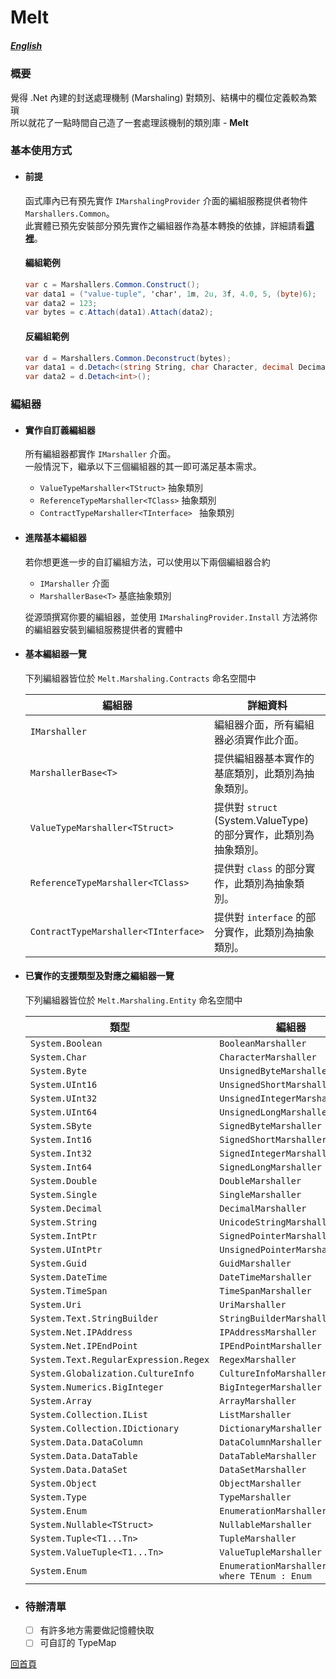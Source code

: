 # Melt
##### [English](./readme.en-us.md)

### 概要

覺得 .Net 內建的封送處理機制 (Marshaling) 對類別、結構中的欄位定義較為繁瑣  
所以就花了一點時間自己造了一套處理該機制的類別庫 - **Melt**  


### 基本使用方式
- #### 前提
  函式庫內已有預先實作 ```IMarshalingProvider``` 介面的編組服務提供者物件 ```Marshallers.Common```。  
  此實體已預先安裝部分預先實作之編組器作為基本轉換的依據，詳細請看[**這裡**](#已實作的支援類型及對應之編組器一覽)。  
  
  #### 編組範例
  ```csharp
  var c = Marshallers.Common.Construct();
  var data1 = ("value-tuple", 'char', 1m, 2u, 3f, 4.0, 5, (byte)6);
  var data2 = 123;
  var bytes = c.Attach(data1).Attach(data2);
  ```

  #### 反編組範例
  ```csharp
  var d = Marshallers.Common.Deconstruct(bytes);
  var data1 = d.Detach<(string String, char Character, decimal Decimal, uint UnsignedInteger, float Single, double Double, int Integer, byte Byte)>();
  var data2 = d.Detach<int>();
  ```


### 編組器
- #### 實作自訂義編組器
  所有編組器都實作 ```IMarshaller``` 介面。  
  一般情況下，繼承以下三個編組器的其一即可滿足基本需求。
  - ```ValueTypeMarshaller<TStruct>``` 抽象類別  
  - ```ReferenceTypeMarshaller<TClass>``` 抽象類別  
  - ```ContractTypeMarshaller<TInterface> ``` 抽象類別
 

- #### 進階基本編組器
  若你想更進一步的自訂編組方法，可以使用以下兩個編組器合約  
  - ```IMarshaller``` 介面
  - ```MarshallerBase<T>``` 基底抽象類別

  從源頭撰寫你要的編組器，並使用 ```IMarshalingProvider.Install``` 方法將你的編組器安裝到編組服務提供者的實體中
   
- #### 基本編組器一覽
  下列編組器皆位於 ```Melt.Marshaling.Contracts``` 命名空間中
   
    | 編組器 | 詳細資料
    | --- | --- |
    | ```IMarshaller``` | 編組器介面，所有編組器必須實作此介面。
    | ```MarshallerBase<T>``` | 提供編組器基本實作的基底類別，此類別為抽象類別。
    | ```ValueTypeMarshaller<TStruct>``` | 提供對 ```struct``` (System.ValueType) 的部分實作，此類別為抽象類別。
    | ```ReferenceTypeMarshaller<TClass>``` | 提供對 ```class``` 的部分實作，此類別為抽象類別。
    | ```ContractTypeMarshaller<TInterface>``` | 提供對 ```interface``` 的部分實作，此類別為抽象類別。

- #### 已實作的支援類型及對應之編組器一覽
  下列編組器皆位於 ```Melt.Marshaling.Entity``` 命名空間中
   
    | 類型 | 編組器 |
	| --- | --- | 
    | ```System.Boolean``` | ```BooleanMarshaller``` |
    | ```System.Char``` | ```CharacterMarshaller``` |
    | ```System.Byte``` | ```UnsignedByteMarshaller``` |
    | ```System.UInt16``` | ```UnsignedShortMarshaller``` |
    | ```System.UInt32``` | ```UnsignedIntegerMarshaller``` |
    | ```System.UInt64``` | ```UnsignedLongMarshaller``` |
    | ```System.SByte``` | ```SignedByteMarshaller``` |
    | ```System.Int16``` | ```SignedShortMarshaller``` |
    | ```System.Int32``` | ```SignedIntegerMarshaller``` |
    | ```System.Int64``` | ```SignedLongMarshaller``` |
    | ```System.Double``` | ```DoubleMarshaller``` |
    | ```System.Single``` | ```SingleMarshaller``` |
    | ```System.Decimal``` | ```DecimalMarshaller``` |
    | ```System.String``` | ```UnicodeStringMarshaller``` | 
    | ```System.IntPtr``` | ```SignedPointerMarshaller``` |
    | ```System.UIntPtr``` | ```UnsignedPointerMarshaller``` |
    | ```System.Guid``` | ```GuidMarshaller``` |
    | ```System.DateTime``` | ```DateTimeMarshaller``` |
    | ```System.TimeSpan``` | ```TimeSpanMarshaller``` |
    | ```System.Uri``` | ```UriMarshaller``` |
    | ```System.Text.StringBuilder``` | ```StringBuilderMarshaller``` |
    | ```System.Net.IPAddress``` | ```IPAddressMarshaller``` |
    | ```System.Net.IPEndPoint``` | ```IPEndPointMarshaller```|
    | ```System.Text.RegularExpression.Regex``` | ```RegexMarshaller``` |
    | ```System.Globalization.CultureInfo``` | ```CultureInfoMarshaller``` |
    | ```System.Numerics.BigInteger``` | ```BigIntegerMarshaller``` |
	| ```System.Array``` | ```ArrayMarshaller``` |
    | ```System.Collection.IList``` | ```ListMarshaller``` |
    | ```System.Collection.IDictionary``` | ```DictionaryMarshaller``` |
    | ```System.Data.DataColumn``` | ```DataColumnMarshaller``` | 
    | ```System.Data.DataTable``` | ```DataTableMarshaller``` | 
    | ```System.Data.DataSet``` | ```DataSetMarshaller``` |
    | ```System.Object``` | ```ObjectMarshaller``` |
    | ```System.Type``` | ```TypeMarshaller``` |
    | ```System.Enum``` | ```EnumerationMarshaller``` |
    | ```System.Nullable<TStruct>``` | ```NullableMarshaller``` |
    | ```System.Tuple<T1...Tn>``` | ```TupleMarshaller``` |
    | ```System.ValueTuple<T1...Tn>``` | ```ValueTupleMarshaller``` |
    | ```System.Enum``` | ```EnumerationMarshaller<TEnum> where TEnum : Enum``` | 

- ### 待辦清單
  - [ ] 有許多地方需要做記憶體快取
  - [ ] 可自訂的 TypeMap
 
[回首頁](../../../)
